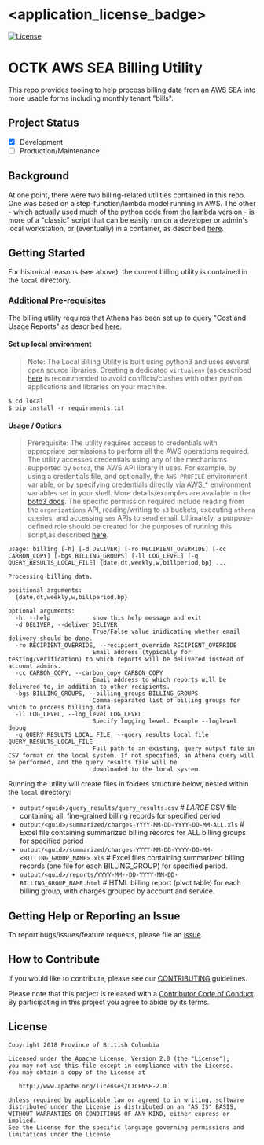 # <application_license_badge>

[![License](https://img.shields.io/badge/License-Apache%202.0-blue.svg)](./LICENSE)

# OCTK AWS SEA Billing Utility

This repo provides tooling to help process billing data from an AWS SEA into more usable forms including monthly
tenant "bills".

## Project Status

- [x] Development
- [ ] Production/Maintenance

## Background

At one point, there were two billing-related utilities contained in this repo. One was based on a step-function/lambda model running in AWS.  The other - which actually used much of the python code from the lambda version - is more of a "classic" script that can be easily run on a developer or admin's local workstation, or (eventually) in a container, as described [here](https://github.com/bcgov/cloud-pathfinder/issues/1068).

## Getting Started

For historical reasons (see above), the current billing utility is contained in the `local` directory. 

### Additional Pre-requisites

The billing utility requires that Athena has been set up to query "Cost and Usage Reports" as described [here](https://docs.aws.amazon.com/cur/latest/userguide/cur-query-athena.html).

#### Set up local environment

>Note: The Local Billing Utility is built using python3 and uses several open source libraries. Creating a dedicated `virtualenv` (as described [here](https://docs.python.org/3/library/venv.html) is recommended to avoid conflicts/clashes with other python applications and libraries on your machine.

```shell
$ cd local
$ pip install -r requirements.txt
```

#### Usage / Options

> Prerequisite: The utility requires access to credentials with appropriate permissions to perform all the AWS operations required. The utility accesses credentials using any of the mechanisms supported by `boto3`, the AWS API library it uses.  For example, by using a credentials file, and optionally, the `AWS_PROFILE` environment variable, or by specifying credentials directly via AWS_* environment variables set in your shell.  More details/examples are available in the [boto3 docs](https://boto3.amazonaws.com/v1/documentation/api/latest/guide/credentials.html). The specific permission required include reading from the `organizations` API, reading/writing to `s3` buckets, executing `athena` queries, and accessing `ses` APIs to send email.  Ultimately, a purpose-defined role should be created for the purposes of running this script,as described [here](https://github.com/bcgov/cloud-pathfinder/issues/1067).

```shell
usage: billing [-h] [-d DELIVER] [-ro RECIPIENT_OVERRIDE] [-cc CARBON_COPY] [-bgs BILLING_GROUPS] [-ll LOG_LEVEL] [-q QUERY_RESULTS_LOCAL_FILE] {date,dt,weekly,w,billperiod,bp} ...

Processing billing data.

positional arguments:
  {date,dt,weekly,w,billperiod,bp}

optional arguments:
  -h, --help            show this help message and exit
  -d DELIVER, --deliver DELIVER
                        True/False value inidicating whether email delivery should be done.
  -ro RECIPIENT_OVERRIDE, --recipient_override RECIPIENT_OVERRIDE
                        Email address (typically for testing/verification) to which reports will be delivered instead of account admins.
  -cc CARBON_COPY, --carbon_copy CARBON_COPY
                        Email address to which reports will be delivered to, in addition to other recipients.
  -bgs BILLING_GROUPS, --billing_groups BILLING_GROUPS
                        Comma-separated list of billing groups for which to process billing data.
  -ll LOG_LEVEL, --log_level LOG_LEVEL
                        Specify logging level. Example --loglevel debug
  -q QUERY_RESULTS_LOCAL_FILE, --query_results_local_file QUERY_RESULTS_LOCAL_FILE
                        Full path to an existing, query output file in CSV format on the local system. If not specified, an Athena query will be performed, and the query results file will be
                        downloaded to the local system.

```

Running the utility will create files in folders structure below, nested within the `local` directory:
- `output/<guid>/query_results/query_results.csv`  # *LARGE* CSV file containing all, fine-grained billing records for specified period
- `output/<guid>/summarized/charges-YYYY-MM-DD-YYYY-DD-MM-ALL.xls`  # Excel file containing summarized billing records for ALL billing groups for specified period
- `output/<guid>/summarized/charges-YYYY-MM-DD-YYYY-DD-MM-<BILLING_GROUP_NAME>.xls`  # Excel files containing summarized billing records (one file for each  BILLING_GROUP) for specified period.
- `output/<guid>/reports/YYYY-MM--DD-YYYY-MM-DD-BILLING_GROUP_NAME.html`  # HTML billing report (pivot table) for each billing group, with charges grouped by account and service.  

## Getting Help or Reporting an Issue

<!--- Example below, modify accordingly --->
To report bugs/issues/feature requests, please file an [issue](../../issues).

## How to Contribute

<!--- Example below, modify accordingly --->
If you would like to contribute, please see our [CONTRIBUTING](./CONTRIBUTING.md) guidelines.

Please note that this project is released with a [Contributor Code of Conduct](./CODE_OF_CONDUCT.md). By participating
in this project you agree to abide by its terms.

## License

    Copyright 2018 Province of British Columbia

    Licensed under the Apache License, Version 2.0 (the "License");
    you may not use this file except in compliance with the License.
    You may obtain a copy of the License at

       http://www.apache.org/licenses/LICENSE-2.0

    Unless required by applicable law or agreed to in writing, software
    distributed under the License is distributed on an "AS IS" BASIS,
    WITHOUT WARRANTIES OR CONDITIONS OF ANY KIND, either express or implied.
    See the License for the specific language governing permissions and
    limitations under the License.
